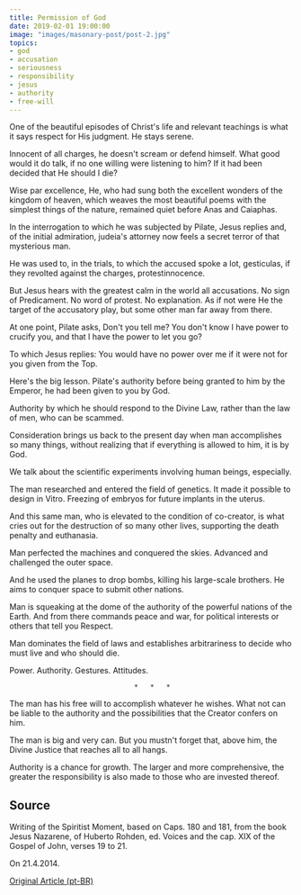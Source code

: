```yaml
---
title: Permission of God
date: 2019-02-01 19:00:00
image: "images/masonary-post/post-2.jpg"
topics: 
- god
- accusation
- seriousness
- responsibility
- jesus
- authority
- free-will
---
```


One of the beautiful episodes of Christ's life and relevant teachings is what it says
respect for His judgment. He stays serene.

Innocent of all charges, he doesn't scream or defend himself. What good would it do
talk, if no one willing were listening to him? If it had been decided that He
should I die?

Wise par excellence, He, who had sung both the excellent wonders of the
kingdom of heaven, which weaves the most beautiful poems with the simplest things of the
nature, remained quiet before Anas and Caiaphas.

In the interrogation to which he was subjected by Pilate, Jesus replies and, of the
initial admiration, judeia's attorney now feels a secret terror
of that mysterious man.

He was used to, in the trials, to which the accused spoke a lot,
gesticulas, if they revolted against the charges, protestinnocence.

But Jesus hears with the greatest calm in the world all accusations. No sign of
Predicament. No word of protest. No explanation. As if not
were He the target of the accusatory play, but some other man far away from there.

At one point, Pilate asks, Don't you tell me? You don't know I have power
to crucify you, and that I have the power to let you go?

To which Jesus replies: You would have no power over me if it were not for you
given from the Top.

Here's the big lesson. Pilate's authority before being granted to him by the
Emperor, he had been given to you by God.

Authority by which he should respond to the Divine Law, rather than the law of
men, who can be scammed.

Consideration brings us back to the present day when man accomplishes so many things,
without realizing that if everything is allowed to him, it is by God.

We talk about the scientific experiments involving human beings, especially.

The man researched and entered the field of genetics. It made it possible to design in
Vitro. Freezing of embryos for future implants in the uterus.

And this same man, who is elevated to the condition of co-creator, is what cries out for the
destruction of so many other lives, supporting the death penalty and euthanasia.

Man perfected the machines and conquered the skies. Advanced and challenged the
outer space.

And he used the planes to drop bombs, killing his large-scale brothers.
He aims to conquer space to submit other nations.

Man is squeaking at the dome of the authority of the powerful nations of the Earth. And from there
commands peace and war, for political interests or others that tell you
Respect.

Man dominates the field of laws and establishes arbitrariness to decide who
must live and who should die.

Power. Authority. Gestures. Attitudes.

                                   *   *   *

The man has his free will to accomplish whatever he wishes. What not
can be liable to the authority and the
possibilities that the Creator confers on him.

The man is big and very can. But you mustn't forget that, above him,
the Divine Justice that reaches all to all hangs.

Authority is a chance for growth. The larger and more comprehensive, the greater the
responsibility is also made to those who are invested thereof.


## Source
Writing of the Spiritist Moment, based on
Caps. 180 and 181, from the book Jesus Nazarene, of
Huberto Rohden, ed. Voices and the cap. XIX of the
Gospel of John, verses 19 to 21.

On 21.4.2014. 


[Original Article (pt-BR)](http://momento.com.br/pt/ler_texto.php?id=4109)
